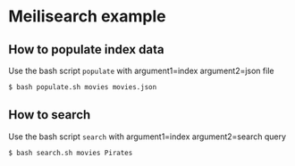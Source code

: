 # Meilisearch example

## How to populate index data
Use the bash script `populate` with argument1=index argument2=json file
```bash
$ bash populate.sh movies movies.json
```

## How to search
Use the bash script `search` with argument1=index argument2=search query
```bash
$ bash search.sh movies Pirates
```